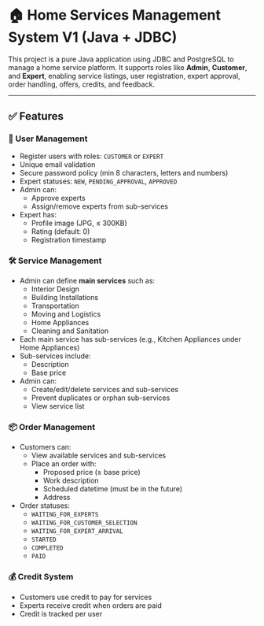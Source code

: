 # 🏠 Home Services Management System V1 (Java + JDBC)

This project is a pure Java application using JDBC and PostgreSQL to manage a home service platform. It supports roles like **Admin**, **Customer**, and **Expert**, enabling service listings, user registration, expert approval, order handling, offers, credits, and feedback.

---

## ✅ Features

### 👤 User Management
- Register users with roles: `CUSTOMER` or `EXPERT`
- Unique email validation
- Secure password policy (min 8 characters, letters and numbers)
- Expert statuses: `NEW`, `PENDING_APPROVAL`, `APPROVED`
- Admin can:
    - Approve experts
    - Assign/remove experts from sub-services
- Expert has:
    - Profile image (JPG, ≤ 300KB)
    - Rating (default: 0)
    - Registration timestamp

### 🛠 Service Management
- Admin can define **main services** such as:
    - Interior Design
    - Building Installations
    - Transportation
    - Moving and Logistics
    - Home Appliances
    - Cleaning and Sanitation
- Each main service has sub-services (e.g., Kitchen Appliances under Home Appliances)
- Sub-services include:
    - Description
    - Base price
- Admin can:
    - Create/edit/delete services and sub-services
    - Prevent duplicates or orphan sub-services
    - View service list

### 📦 Order Management
- Customers can:
    - View available services and sub-services
    - Place an order with:
        - Proposed price (≥ base price)
        - Work description
        - Scheduled datetime (must be in the future)
        - Address
- Order statuses:
    - `WAITING_FOR_EXPERTS`
    - `WAITING_FOR_CUSTOMER_SELECTION`
    - `WAITING_FOR_EXPERT_ARRIVAL`
    - `STARTED`
    - `COMPLETED`
    - `PAID`

### 💰 Credit System
- Customers use credit to pay for services
- Experts receive credit when orders are paid
- Credit is tracked per user


